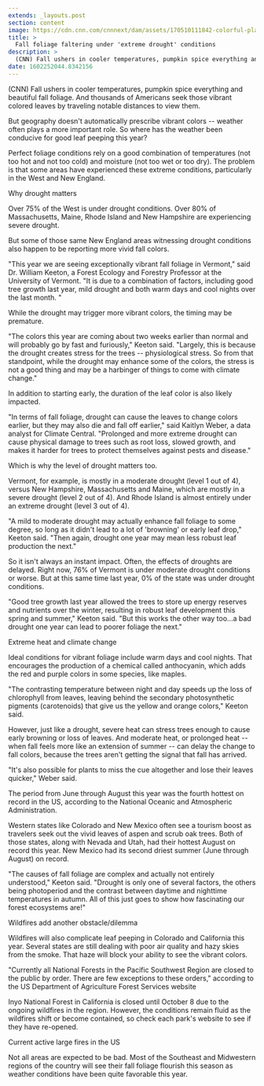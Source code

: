 ```yaml
--- 
extends: _layouts.post 
section: content 
image: https://cdn.cnn.com/cnnnext/dam/assets/170510111842-colorful-places-maine-fall-foliagesm-super-tease.jpg 
title: > 
  Fall foliage faltering under 'extreme drought' conditions 
description: > 
  (CNN) Fall ushers in cooler temperatures, pumpkin spice everything and beautiful fall foliage.Perfect foliage conditions rely on a good combination of temperatures (not too hot and not too cold) and moisture (not too wet or too dry).Why drought mattersOver 75% of the West is under drought conditions.But some of those same New England areas witnessing drought conditions also happen to be reporting more vivid fall colors.Extreme heat and climate changeIdeal conditions for vibrant foliage include warm days and cool nights. 
date: 1602252044.8342156 
--- 
```

(CNN) Fall ushers in cooler temperatures, pumpkin spice everything and beautiful fall foliage. And thousands of Americans seek those vibrant colored leaves by traveling notable distances to view them.

But geography doesn't automatically prescribe vibrant colors -- weather often plays a more important role. So where has the weather been conducive for good leaf peeping this year?

Perfect foliage conditions rely on a good combination of temperatures (not too hot and not too cold) and moisture (not too wet or too dry). The problem is that some areas have experienced these extreme conditions, particularly in the West and New England.

Why drought matters

Over 75% of the West is under drought conditions. Over 80% of Massachusetts, Maine, Rhode Island and New Hampshire are experiencing severe drought.

But some of those same New England areas witnessing drought conditions also happen to be reporting more vivid fall colors.

"This year we are seeing exceptionally vibrant fall foliage in Vermont," said Dr. William Keeton, a Forest Ecology and Forestry Professor at the University of Vermont. "It is due to a combination of factors, including good tree growth last year, mild drought and both warm days and cool nights over the last month. "

While the drought may trigger more vibrant colors, the timing may be premature.

"The colors this year are coming about two weeks earlier than normal and will probably go by fast and furiously," Keeton said. "Largely, this is because the drought creates stress for the trees -- physiological stress. So from that standpoint, while the drought may enhance some of the colors, the stress is not a good thing and may be a harbinger of things to come with climate change."

In addition to starting early, the duration of the leaf color is also likely impacted.

"In terms of fall foliage, drought can cause the leaves to change colors earlier, but they may also die and fall off earlier," said Kaitlyn Weber, a data analyst for Climate Central. "Prolonged and more extreme drought can cause physical damage to trees such as root loss, slowed growth, and makes it harder for trees to protect themselves against pests and disease."

Which is why the level of drought matters too.

Vermont, for example, is mostly in a moderate drought (level 1 out of 4), versus New Hampshire, Massachusetts and Maine, which are mostly in a severe drought (level 2 out of 4). And Rhode Island is almost entirely under an extreme drought (level 3 out of 4).

"A mild to moderate drought may actually enhance fall foliage to some degree, so long as it didn't lead to a lot of 'browning' or early leaf drop," Keeton said. "Then again, drought one year may mean less robust leaf production the next."

So it isn't always an instant impact. Often, the effects of droughts are delayed. Right now, 76% of Vermont is under moderate drought conditions or worse. But at this same time last year, 0% of the state was under drought conditions.

"Good tree growth last year allowed the trees to store up energy reserves and nutrients over the winter, resulting in robust leaf development this spring and summer," Keeton said. "But this works the other way too...a bad drought one year can lead to poorer foliage the next."

Extreme heat and climate change

Ideal conditions for vibrant foliage include warm days and cool nights. That encourages the production of a chemical called anthocyanin, which adds the red and purple colors in some species, like maples.

"The contrasting temperature between night and day speeds up the loss of chlorophyll from leaves, leaving behind the secondary photosynthetic pigments (carotenoids) that give us the yellow and orange colors," Keeton said.

However, just like a drought, severe heat can stress trees enough to cause early browning or loss of leaves. And moderate heat, or prolonged heat -- when fall feels more like an extension of summer -- can delay the change to fall colors, because the trees aren't getting the signal that fall has arrived.

"It's also possible for plants to miss the cue altogether and lose their leaves quicker," Weber said.

The period from June through August this year was the fourth hottest on record in the US, according to the National Oceanic and Atmospheric Administration.

Western states like Colorado and New Mexico often see a tourism boost as travelers seek out the vivid leaves of aspen and scrub oak trees. Both of those states, along with Nevada and Utah, had their hottest August on record this year. New Mexico had its second driest summer (June through August) on record.

"The causes of fall foliage are complex and actually not entirely understood," Keeton said. "Drought is only one of several factors, the others being photoperiod and the contrast between daytime and nighttime temperatures in autumn. All of this just goes to show how fascinating our forest ecosystems are!"

Wildfires add another obstacle/dilemma

Wildfires will also complicate leaf peeping in Colorado and California this year. Several states are still dealing with poor air quality and hazy skies from the smoke. That haze will block your ability to see the vibrant colors.

"Currently all National Forests in the Pacific Southwest Region are closed to the public by order. There are few exceptions to these orders," according to the US Department of Agriculture Forest Services website

Inyo National Forest in California is closed until October 8 due to the ongoing wildfires in the region. However, the conditions remain fluid as the wildfires shift or become contained, so check each park's website to see if they have re-opened.

Current active large fires in the US

Not all areas are expected to be bad. Most of the Southeast and Midwestern regions of the country will see their fall foliage flourish this season as weather conditions have been quite favorable this year.